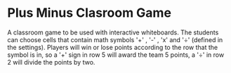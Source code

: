 # Plus Minus Clasroom Game

A classroom game to be used with interactive whiteboards. The students can choose cells that contain math symbols '+' , '-' , 'x' and '÷' (defined in the settings).
Players will win or lose points according to the row that the symbol is in, so a '+' sign in row 5 will award the team 5 points, a '÷' in row 2 will divide the points by two.
